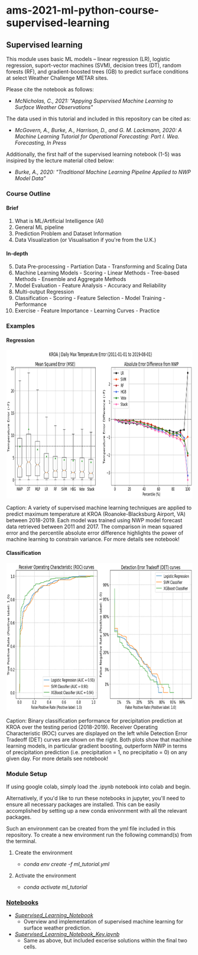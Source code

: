 # ams-2021-ml-python-course-supervised-learning

## Supervised learning 

This module uses basic ML models – linear regression (LR), logistic regression, suport-vector machines (SVM), decision trees (DT), random forests (RF), and gradient-boosted trees (GB) to predict surface conditions at select Weather Challenge METAR sites.

Please cite the notebook as follows:
 - *McNicholas, C., 2021: "Appying Supervised Machine Learning to Surface Weather Observations"*


The data used in this tutorial and included in this repository can be cited as:
 - *McGovern, A., Burke, A., Harrison, D., and G. M. Lackmann, 2020: A Machine Learning Tutorial for Operational Forecasting: Part I. Wea. Forecasting, In Press*

Additionally, the first half of the supervised learning notebook (1-5) was insipired by the lecture material cited below:
 - *Burke, A., 2020: "Traditional Machine Learning Pipeline Applied to NWP Model Data"*

### Course Outline

#### Brief
  1. What is ML/Artificial Intelligence (AI)
  2. General ML pipeline
  3. Prediction Problem and Dataset Information
  4. Data Visualization (or Visualisation if you're from the U.K.)

#### In-depth 
  5. Data Pre-processing
    - Partiation Data
    - Transforming and Scaling Data
  6. Machine Learning Models
    - Scoring
    - Linear Methods
    - Tree-based Methods
    - Ensemble and Aggregate Methods
  7. Model Evaluation
    - Feature Analysis
    - Accuracy and Reliability 
  8. Multi-output Regression
  9. Classification
    - Scoring
    - Feature Selection
    - Model Training
    - Performance
  10. Exercise
    - Feature Importance
    - Learning Curves
    - Practice

### Examples 

#### Regression
<img width="1600" height="400" src="Figures/Figure3.png">

Caption: A variety of supervised machine learning techniques are applied to predict maximum temperature at KROA (Roanoke-Blacksburg Airport, VA) between 2018-2019.
Each model was trained using NWP model forecast data retrieved between 2011 and 2017. The comparison in mean squared error and the percentile absolute error difference highlights the power of machine learning to constrain variance. For more details see notebook!

#### Classification
<img width="1600" height="400" src="Figures/Figure7.png">

Caption: Binary classification performance for precipitation prediction at KROA over the testing period (2018-2019). Receiver Operating Characteristic (ROC) curves are displayed on the left while Detection Error Tradeoff (DET) curves are shown on the right. Both plots show that machine learning models, in particular gradient boosting, outperform NWP in terms of precipitation prediction (i.e. precipitation = 1, no precipitatio = 0) on any given day. For more details see notebook! 

### Module Setup

If using google colab, simply load the .ipynb notebook into colab and begin. 

Alternatively, if you'd like to run these notebooks in jupyter, you'll need to ensure all necessary packages are installed.
This can be easily accomplished by setting up a new conda enivonrment with all the relevant packages.

Such an environment can be created from the yml file included in this repository. To create a new environment run the following command(s) from the terminal.

1) Create the environment
   - *conda env create -f ml_tutorial.yml*

2) Activate the environment
   - *conda activate ml_tutorial*
  
### [Notebooks](https://nbviewer.jupyter.org/github/cmac994/ams-2021-ml-python-course-supervised-learning/tree/master/notebooks/)

- [*Supervised_Learning_Notebook*](https://nbviewer.jupyter.org/github/cmac994/ams-2021-ml-python-course-supervised-learning/blob/master/notebooks/Supervised_Learning_Notebook.ipynb)
  - Overview and implementation of supervised machine learning for surface weather prediction.
- [*Supervised_Learning_Notebook_Key.ipynb*](https://nbviewer.jupyter.org/github/cmac994/ams-2021-ml-python-course-supervised-learning/blob/master/notebooks/Supervised_Learning_Notebook_Key.ipynb)
  - Same as above, but included excerise solutions within the final two cells.

